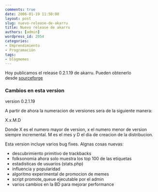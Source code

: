 ```yaml
---
comments: true
date: 2006-01-19 11:50:00
layout: post
slug: nuevo-release-de-akarru
title: Nuevo release de akarru
authors: [admin]
wordpress_id: 2054
categories:
- Emprendimiento
- Programación
tags:
- blogmemes
---
```

Hoy publicamos el release 0.2.1.19 de akarru.
Pueden obtenerlo desde [sourceforge](http://web.archive.org/web/20090426080926/http://sourceforge.net/project/showfiles.php?group_id=155783)

### Cambios en esta version

version 0.2.1.19

A partir de ahora la numeracion de versiones sera de la siguiente manera:

X.x.M.D

Donde X es el numero mayor de version, x el numero menor de version siempre
incremental. M es el mes y D el dia de creacion de la distribucion.

Esta version incluye varios bug fixes.
Algnas cosas nuevas:
- descubrimiento primitivo de trackbacks
- folksonomia ahora solo muestra los top 100 de las etiquetas
- estadisticas de usuarios (stats.php)
- influencia y popularidad
- algoritmo experimental de promocion de memes
- script promote_queue ejecutable por el admin
- varios cambios en la BD para mejorar performance


